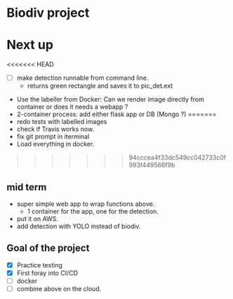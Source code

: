# Biodiv project

# Next up
<<<<<<< HEAD
- [ ] make detection runnable from command line.
    - returns green rectangle and saves it to pic_det.ext
- Use the labeller from Docker: Can we render image directly from container or does it needs a webapp ?
- 2-container process: add either flask app or DB (Mongo ?)
=======
- redo tests with labelled images
- check if Travis works now.
- fix git prompt in iterminal
- Load everything in docker.
>>>>>>> 94cccea4f33dc549cc042733c0f993f449566f9b


## mid term
- super simple web app to wrap functions above.
    - 1 container for the app, one for the detection.
- put it on AWS.
- add detection with YOLO instead of biodiv.

## Goal of the project
- [x] Practice testing 
- [x] First foray into CI/CD
- [ ] docker
- [ ] combine above on the cloud.
